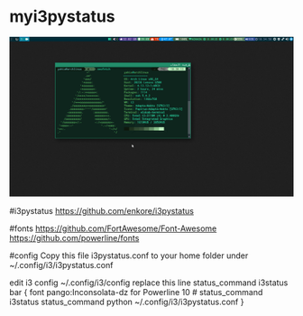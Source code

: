 # myi3pystatus
![Screenshots](https://github.com/zakariakov/myi3pystatus/blob/master/screen.png)

#i3pystatus
https://github.com/enkore/i3pystatus

#fonts
https://github.com/FortAwesome/Font-Awesome
https://github.com/powerline/fonts

#config
Copy this file i3pystatus.conf to your home folder under ~/.config/i3/i3pystatus.conf

edit i3 config ~/.config/i3/config
replace this line status_command i3status
bar {
  	font pango:Inconsolata-dz for Powerline  10
    #  status_command i3status
    status_command    python ~/.config/i3/i3pystatus.conf
	}
  
  
